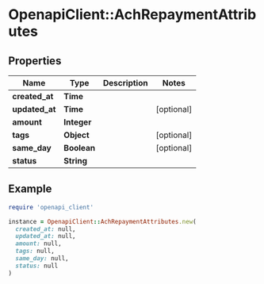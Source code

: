 # OpenapiClient::AchRepaymentAttributes

## Properties

| Name | Type | Description | Notes |
| ---- | ---- | ----------- | ----- |
| **created_at** | **Time** |  |  |
| **updated_at** | **Time** |  | [optional] |
| **amount** | **Integer** |  |  |
| **tags** | **Object** |  | [optional] |
| **same_day** | **Boolean** |  | [optional] |
| **status** | **String** |  |  |

## Example

```ruby
require 'openapi_client'

instance = OpenapiClient::AchRepaymentAttributes.new(
  created_at: null,
  updated_at: null,
  amount: null,
  tags: null,
  same_day: null,
  status: null
)
```

